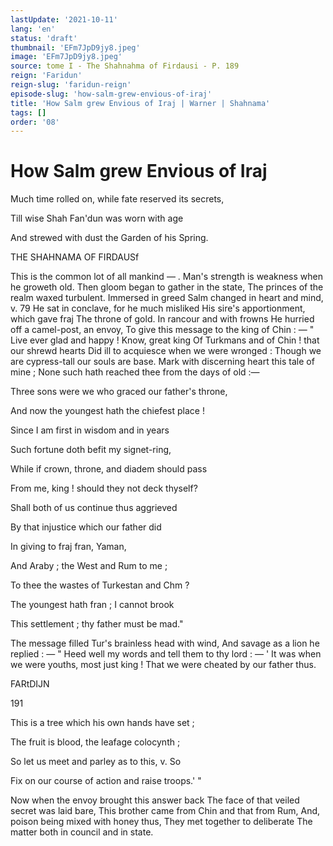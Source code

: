 ```yaml
---
lastUpdate: '2021-10-11'
lang: 'en'
status: 'draft'
thumbnail: 'EFm7JpD9jy8.jpeg'
image: 'EFm7JpD9jy8.jpeg'
source: tome I - The Shahnahma of Firdausi - P. 189
reign: 'Faridun'
reign-slug: 'faridun-reign'
episode-slug: 'how-salm-grew-envious-of-iraj'
title: 'How Salm grew Envious of Iraj | Warner | Shahnama'
tags: []
order: '08'
---
```


<!-- LTeX: language=en -->

# How Salm grew Envious of Iraj

Much time rolled on, while fate reserved its secrets,

Till wise Shah Fan'dun was worn with age

And strewed with dust the Garden of his Spring.

THE SHAHNAMA OF FIRDAUSf

This is the common lot of all mankind —
. Man's strength is weakness when he groweth old.
Then gloom began to gather in the state,
The princes of the realm waxed turbulent.
Immersed in greed Salm changed in heart and mind,
v. 79 He sat in conclave, for he much misliked
His sire's apportionment, which gave fraj
The throne of gold. In rancour and with frowns
He hurried off a camel-post, an envoy,
To give this message to the king of Chin : —
" Live ever glad and happy ! Know, great king
Of Turkmans and of Chin ! that our shrewd hearts
Did ill to acquiesce when we were wronged :
Though we are cypress-tall our souls are base.
Mark with discerning heart this tale of mine ;
None such hath reached thee from the days of
old :—

Three sons were we who graced our father's throne,

And now the youngest hath the chiefest place !

Since I am first in wisdom and in years

Such fortune doth befit my signet-ring,

While if crown, throne, and diadem should pass

From me, king ! should they not deck thyself?

Shall both of us continue thus aggrieved

By that injustice which our father did

In giving to fraj fran, Yaman,

And Araby ; the West and Rum to me ;

To thee the wastes of Turkestan and Chm ?

The youngest hath fran ; I cannot brook

This settlement ; thy father must be mad."

The message filled Tur's brainless head with wind,
And savage as a lion he replied : —
" Heed well my words and tell them to thy lord : —
' It was when we were youths, most just king !
That we were cheated by our father thus.

FARtDIJN

191

This is a tree which his own hands have set ;

The fruit is blood, the leafage colocynth ;

So let us meet and parley as to this, v. So

Fix on our course of action and raise troops.' "

Now when the envoy brought this answer back
The face of that veiled secret was laid bare,
This brother came from Chin and that from Rum,
And, poison being mixed with honey thus,
They met together to deliberate
The matter both in council and in state.
